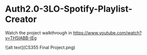 # Auth2.0-3LO-Spotify-Playlist-Creator

Watch the project walkthrough in https://www.youtube.com/watch?v=TH5IABB-IEg

![alt text](CS355 Final Project.png)
